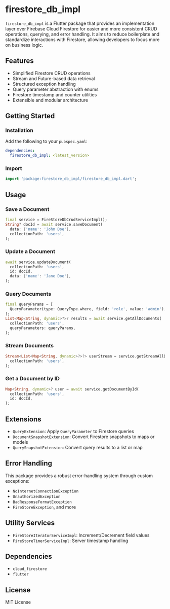 # firestore_db_impl

`firestore_db_impl` is a Flutter package that provides an implementation layer over Firebase Cloud Firestore for easier and more consistent CRUD operations, querying, and error handling. It aims to reduce boilerplate and standardize interactions with Firestore, allowing developers to focus more on business logic.

## Features

- Simplified Firestore CRUD operations
- Stream and Future-based data retrieval
- Structured exception handling
- Query parameter abstraction with enums
- Firestore timestamp and counter utilities
- Extensible and modular architecture

## Getting Started

### Installation
Add the following to your `pubspec.yaml`:
```yaml
dependencies:
  firestore_db_impl: <latest_version>
```

### Import
```dart
import 'package:firestore_db_impl/firestore_db_impl.dart';
```

## Usage

### Save a Document
```dart
final service = FireStoreDbCrudServiceImpl();
String? docId = await service.saveDocument(
  data: {'name': 'John Doe'},
  collectionPath: 'users',
);
```

### Update a Document
```dart
await service.updateDocument(
  collectionPath: 'users',
  id: docId,
  data: {'name': 'Jane Doe'},
);
```

### Query Documents
```dart
final queryParams = [
  QueryParameter(type: QueryType.where, field: 'role', value: 'admin'),
];
List<Map<String, dynamic>?>? results = await service.getAllDocuments(
  collectionPath: 'users',
  queryParameters: queryParams,
);
```

### Stream Documents
```dart
Stream<List<Map<String, dynamic>?>?> userStream = service.getStreamAllDocuments(
  collectionPath: 'users',
);
```

### Get a Document by ID
```dart
Map<String, dynamic>? user = await service.getDocumentById(
  collectionPath: 'users',
  id: docId,
);
```

## Extensions
- `QueryExtension`: Apply `QueryParameter` to Firestore queries
- `DocumentSnapshotExtension`: Convert Firestore snapshots to maps or models
- `QuerySnapshotExtension`: Convert query results to a list or map

## Error Handling
This package provides a robust error-handling system through custom exceptions:
- `NoInternetConnectionException`
- `UnauthorizedException`
- `BadResponseFormatException`
- `FireStoreException`, and more

## Utility Services
- `FireStoreIteratorServiceImpl`: Increment/Decrement field values
- `FireStoreTimerServiceImpl`: Server timestamp handling

## Dependencies
- `cloud_firestore`
- `flutter`

## License
MIT License

